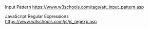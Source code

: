 Input Pattern
https://www.w3schools.com/tags/att_input_pattern.asp

JavaScript Regular Expressions
https://www.w3schools.com/js/js_regexp.asp
